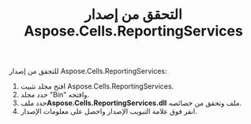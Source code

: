 ﻿---
title: التحقق من إصدار Aspose.Cells.ReportingServices
type: docs
weight: 50
url: /ar/reportingservices/checking-the-aspose-cells-reportingservices-version/
---
للتحقق من إصدار Aspose.Cells.ReportingServices:

1. افتح مجلد تثبيت Aspose.Cells.ReportingServices.
1. حدد مجلد "Bin" وافتحه.
1.  حدد ملف**Aspose.Cells.ReportingServices.dll** ملف وتحقق من خصائصه.
1. انقر فوق علامة التبويب الإصدار واحصل على معلومات الإصدار.
